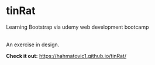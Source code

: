 # tinRat
Learning Bootstrap via udemy web development bootcamp

<br/>
An exercise in design.
<br/>


**Check it out:** https://hahmatovic1.github.io/tinRat/

